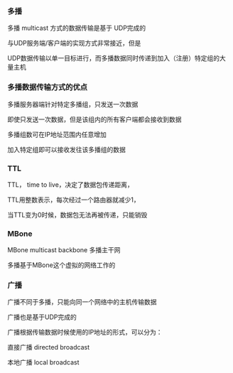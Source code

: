 ### 多播

多播 multicast 方式的数据传输是基于 UDP完成的

与UDP服务端/客户端的实现方式非常接近，但是

UDP数据传输以单一目标进行，而多播数据同时传递到加入（注册）特定组的大量主机

### 多播数据传输方式的优点

多播服务器端针对特定多播组，只发送一次数据

即使只发送一次数据，但是该组内的所有客户端都会接收到数据

多播组数可在IP地址范围内任意增加

加入特定组即可以接收发往该多播组的数据

### TTL

TTL， time to live，决定了数据包传递距离， 

TTL用整数表示，每次经过一个路由器就减少1，

当TTL变为0时候，数据包无法再被传递，只能销毁

### MBone 

MBone multicast backbone 多播主干网

多播基于MBone这个虚拟的网络工作的

### 广播

广播不同于多播，只能向同一个网络中的主机传输数据

广播也是基于UDP完成的

广播根据传输数据时候使用的IP地址的形式，可以分为：

直接广播 directed broadcast

本地广播 local broadcast
